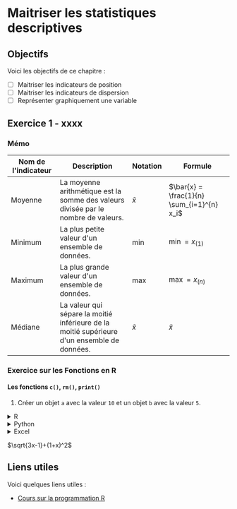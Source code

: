 # Maitriser les statistiques descriptives

## Objectifs
Voici les objectifs de ce chapitre :
- [ ] Maitriser les indicateurs de position
- [ ] Maitriser les indicateurs de dispersion
- [ ] Représenter graphiquement une variable

## Exercice 1 - xxxx

### Mémo
| Nom de l'indicateur | Description                                                | Notation | Formule                          |
|---------------------|------------------------------------------------------------|----------|----------------------------------|
| Moyenne             | La moyenne arithmétique est la somme des valeurs divisée par le nombre de valeurs. | $\bar{x}$ | $\bar{x} = \frac{1}{n} \sum_{i=1}^{n} x_i$ |
| Minimum             | La plus petite valeur d'un ensemble de données.            | $\min$  | $\min = x_{(1)}$               |
| Maximum             | La plus grande valeur d'un ensemble de données.            | $\max$  | $\max = x_{(n)}$               |
| Médiane             | La valeur qui sépare la moitié inférieure de la moitié supérieure d'un ensemble de données. | $\tilde{x}$ | $\tilde{x}$

### Exercice sur les Fonctions en R

#### Les fonctions `c()`,  `rm()`, `print()`

1. Créer un objet `a` avec la valeur `10` et un objet `b` avec la valeur `5`. 
<details>
<summary>R</summary>

```r
a <- 10
b <- 5
```
</details>

<details>

<summary>Python</summary>

```python
a = 10
b = 5
```
</details>

<details>

<summary>Excel</summary>

```
a <- 10
b <- 5
```
</details>

$\sqrt{3x-1}+(1+x)^2$

## Liens utiles

Voici quelques liens utiles :

- [Cours sur la programmation R](https://asardell.github.io/programmation-r/)
